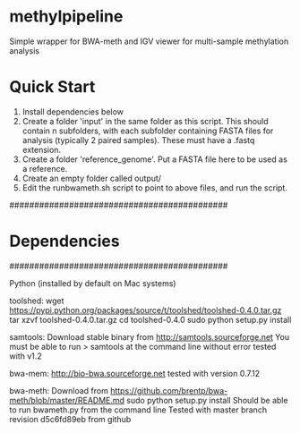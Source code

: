 # methylpipeline
Simple wrapper for BWA-meth and IGV viewer for multi-sample methylation analysis

# Quick Start

1. Install dependencies below
2. Create a folder 'input' in the same folder as this script. This should contain n subfolders, with each subfolder containing FASTA files for analysis (typically 2 paired samples). These must have a .fastq extension.
3. Create a folder 'reference_genome'. Put a FASTA file here to be used as a reference.
4. Create an empty folder called output/
5. Edit the runbwameth.sh script to point to above files, and run the script.

############################################
# Dependencies
############################################

Python (installed by default on Mac systems)

toolshed:
  wget https://pypi.python.org/packages/source/t/toolshed/toolshed-0.4.0.tar.gz
   tar xzvf toolshed-0.4.0.tar.gz
   cd toolshed-0.4.0
   sudo python setup.py install

samtools:
  Download stable binary from http://samtools.sourceforge.net
  You must be able to run > samtools at the command line without error
  tested with v1.2

bwa-mem:
  http://bio-bwa.sourceforge.net
  tested with version 0.7.12

bwa-meth:
  Download from https://github.com/brentp/bwa-meth/blob/master/README.md
  sudo python setup.py install
  Should be able to run bwameth.py from the command line
  Tested with master branch revision d5c6fd89eb from github
